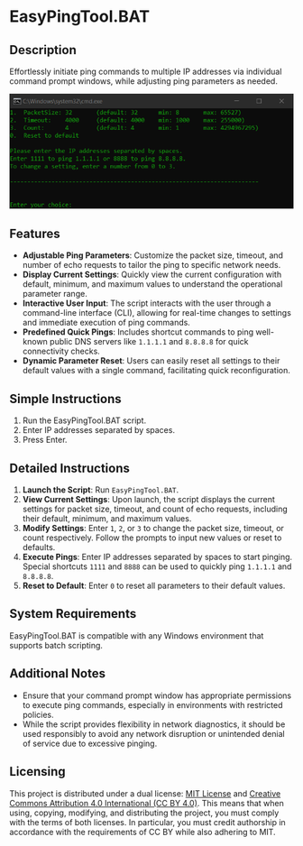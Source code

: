 # EasyPingTool.BAT

## Description

Effortlessly initiate ping commands to multiple IP addresses via individual command prompt windows, while adjusting ping parameters as needed.

![ChatGPT EnterControl Promo Image](./Screenshot.png)

## Features

- **Adjustable Ping Parameters**: Customize the packet size, timeout, and number of echo requests to tailor the ping to specific network needs.
- **Display Current Settings**: Quickly view the current configuration with default, minimum, and maximum values to understand the operational parameter range.
- **Interactive User Input**: The script interacts with the user through a command-line interface (CLI), allowing for real-time changes to settings and immediate execution of ping commands.
- **Predefined Quick Pings**: Includes shortcut commands to ping well-known public DNS servers like `1.1.1.1` and `8.8.8.8` for quick connectivity checks.
- **Dynamic Parameter Reset**: Users can easily reset all settings to their default values with a single command, facilitating quick reconfiguration.

## Simple Instructions

1. Run the EasyPingTool.BAT script.
2. Enter IP addresses separated by spaces.
3. Press Enter.

## Detailed Instructions

1. **Launch the Script**: Run `EasyPingTool.BAT`.
2. **View Current Settings**: Upon launch, the script displays the current settings for packet size, timeout, and count of echo requests, including their default, minimum, and maximum values.
3. **Modify Settings**: Enter `1`, `2`, or `3` to change the packet size, timeout, or count respectively. Follow the prompts to input new values or reset to defaults.
4. **Execute Pings**: Enter IP addresses separated by spaces to start pinging. Special shortcuts `1111` and `8888` can be used to quickly ping `1.1.1.1` and `8.8.8.8`.
5. **Reset to Default**: Enter `0` to reset all parameters to their default values.

## System Requirements

EasyPingTool.BAT is compatible with any Windows environment that supports batch scripting.

## Additional Notes

- Ensure that your command prompt window has appropriate permissions to execute ping commands, especially in environments with restricted policies.
- While the script provides flexibility in network diagnostics, it should be used responsibly to avoid any network disruption or unintended denial of service due to excessive pinging.

## Licensing

This project is distributed under a dual license: [MIT License](./LICENSE_MIT) and [Creative Commons Attribution 4.0 International (CC BY 4.0)](./LICENSE_CC_BY_4.0). This means that when using, copying, modifying, and distributing the project, you must comply with the terms of both licenses. In particular, you must credit authorship in accordance with the requirements of CC BY while also adhering to MIT.
